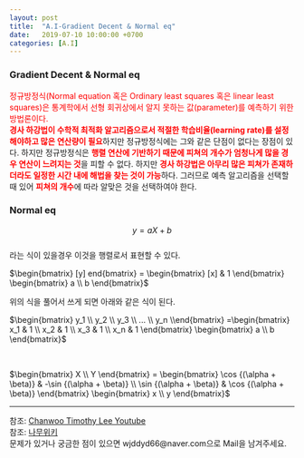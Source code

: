 ```yaml
---
layout: post
title:  "A.I-Gradient Decent & Normal eq"
date:   2019-07-10 10:00:00 +0700
categories: [A.I]
---
```


### Gradient Decent & Normal eq
<script type="text/javascript" src="https://cdn.mathjax.org/mathjax/latest/MathJax.js?config=TeX-AMS_HTML"></script>

<span style ="color: red">정규방정식(Normal equation 혹은 Ordinary least squares 혹은 linear least squares)은 통계학에서 선형 회귀상에서 알지 못하는 값(parameter)를 예측하기 위한 방법론이다. </span>  
<span style ="color: red">**경사 하강법이 수학적 최적화 알고리즘으로서 적절한 학습비율(learning rate)를 설정해야하고 많은 연산량이 필요**</span>하지만 정규방정식에는 그와 같은 단점이 없다는 장점이 있다. 하지만 정규방정식은 <span style ="color: red">**행렬 연산에 기반하기 때문에 피쳐의 개수가 엄청나게 많을 경우 연산이 느려지는 것**</span>을 피할 수 없다. 하지만 <span style ="color: red">**경사 하강법은 아무리 많은 피쳐가 존재하더라도 일정한 시간 내에 해법을 찾는 것이 가능**</span>하다. 그러므로 예측 알고리즘을 선택할 때 있어 <span style ="color: red">**피쳐의 개수**</span>에 따라 알맞은 것을 선택하여야 한다.  
### Normal eq
$$y= a X + b$$  
라는 식이 있을경우 이것을 행렬로서 표현할 수 있다.  
<p>$\begin{bmatrix} [y] end{bmatrix} = \begin{bmatrix} [x] & 1 \end{bmatrix} \begin{bmatrix} a \\ b \end{bmatrix}$</p>  
위의 식을 풀어서 쓰게 되면 아래와 같은 식이 된다.  
<p>$\begin{bmatrix} y_1 \\ y_2 \\ y_3 \\ ... \\ y_n \\end{bmatrix} =\begin{bmatrix} x_1 & 1 \\ x_2 & 1 \\ x_3 & 1 \\ x_n & 1 \end{bmatrix} \begin{bmatrix} a \\ b \end{bmatrix}$</p>
<br>
<p>$\begin{bmatrix} X \\ Y \end{bmatrix} = \begin{bmatrix} \cos {(\alpha + \beta)} & -\sin {(\alpha + \beta)} \\ \sin {(\alpha + \beta)} & \cos {(\alpha + \beta)} \end{bmatrix} \begin{bmatrix} x \\ y \end{bmatrix}$</p>
<hr>
참조: <a href="https://www.youtube.com/watch?v=M9Gsi3VBTYM&list=PL1H8jIvbSo1q6PIzsWQeCLinUj_oPkLjc&index=22">Chanwoo Timothy Lee Youtube</a> <br>
참조: <a href="https://ko.wikipedia.org/wiki/%EC%A0%95%EA%B7%9C%EB%B0%A9%EC%A0%95%EC%8B%9D">나무위키</a> <br>
문제가 있거나 궁금한 점이 있으면 wjddyd66@naver.com으로  Mail을 남겨주세요.